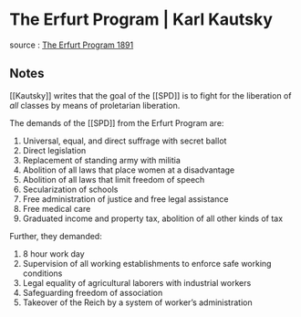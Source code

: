 # The Erfurt Program | Karl Kautsky

source
: [The Erfurt Program 1891](https://www.marxists.org/history/international/social-democracy/1891/erfurt-program.htm)


## Notes

[[Kautsky]] writes that the goal of the [[SPD]] is to fight for the liberation of _all_ classes by means of proletarian liberation.

The demands of the [[SPD]] from the Erfurt Program are:

1.  Universal, equal, and direct suffrage with secret ballot
2.  Direct legislation
3.  Replacement of standing army with militia
4.  Abolition of all laws that place women at a disadvantage
5.  Abolition of all laws that limit freedom of speech
6.  Secularization of schools
7.  Free administration of justice and free legal assistance
8.  Free medical care
9.  Graduated income and property tax, abolition of all other kinds of tax

Further, they demanded:

1.  8 hour work day
2.  Supervision of all working establishments to enforce safe working conditions
3.  Legal equality of agricultural laborers with industrial workers
4.  Safeguarding freedom of association
5.  Takeover of the Reich by a system of worker&rsquo;s administration

